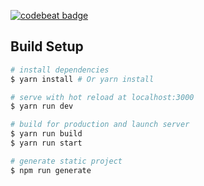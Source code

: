 [![codebeat badge](https://codebeat.co/badges/bab12e30-7c85-4500-9b5a-28ef000a31a2)](https://codebeat.co/projects/github-com-scbd-coral-master)



## Build Setup

``` bash
# install dependencies
$ yarn install # Or yarn install

# serve with hot reload at localhost:3000
$ yarn run dev

# build for production and launch server
$ yarn run build
$ yarn run start

# generate static project
$ npm run generate
```
